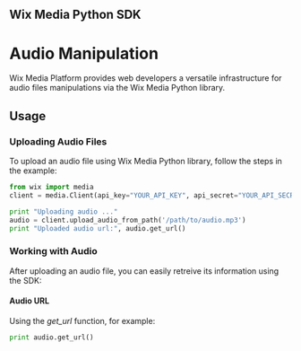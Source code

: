 Wix Media Python SDK
--------------------
Audio Manipulation
==================
Wix Media Platform provides web developers a versatile infrastructure for audio files manipulations via the Wix Media Python library.

## Usage ##

### Uploading Audio Files ###

To upload an audio file using Wix Media Python library, follow the steps in the example:

```python
from wix import media
client = media.Client(api_key="YOUR_API_KEY", api_secret="YOUR_API_SECRET")

print "Uploading audio ..."
audio = client.upload_audio_from_path('/path/to/audio.mp3')
print "Uploaded audio url:", audio.get_url()
```
### Working with Audio ###

After uploading an audio file, you can easily retreive its information using the SDK:

#### Audio URL ####

Using the *get_url* function, for example:

```python
print audio.get_url()
```
